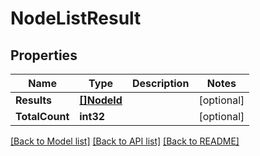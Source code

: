 # NodeListResult

## Properties

Name | Type | Description | Notes
------------ | ------------- | ------------- | -------------
**Results** | [**[]NodeId**](NodeId.md) |  | [optional] 
**TotalCount** | **int32** |  | [optional] 

[[Back to Model list]](../README.md#documentation-for-models) [[Back to API list]](../README.md#documentation-for-api-endpoints) [[Back to README]](../README.md)


